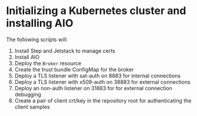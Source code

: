 # Initializing a Kubernetes cluster and installing AIO

The following scripts will:

1. Install Step and Jetstack to manage certs
1. Install AIO
1. Deploy the `Broker` resource
1. Create the trust bundle ConfigMap for the broker
1. Deploy a TLS listener with sat-auth on 8883 for internal connections
1. Deploy a TLS listener with x509-auth on 38883 for external connections
1. Deploy an non-auth listener on 31883 for for external connection debugging
1. Create a pair of client crt/key in the repository root for authenticating the client samples